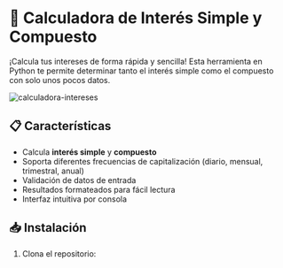 # 🧮 Calculadora de Interés Simple y Compuesto

¡Calcula tus intereses de forma rápida y sencilla! Esta herramienta en Python te permite determinar tanto el interés simple como el compuesto con solo unos pocos datos.

![calculadora-intereses](https://img.freepik.com/vector-gratis/ilustracion-concepto-finanzas-crecimiento_114360-8964.jpg?w=996)

## 📋 Características
- Calcula **interés simple** y **compuesto**
- Soporta diferentes frecuencias de capitalización (diario, mensual, trimestral, anual)
- Validación de datos de entrada
- Resultados formateados para fácil lectura
- Interfaz intuitiva por consola

## 📥 Instalación
1. Clona el repositorio: